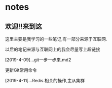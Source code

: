 # notes
## **欢迎!!来到这**

这里主要是我学习的一些笔记,有一部分来源于互联网.

以后的笔记来源与互联网上的我会尽量写上超链接

[2019-4-09]...git一步一步来.md2

更新Git常用命令

[2019-4-11]...Redis 相关的操作,主从集群